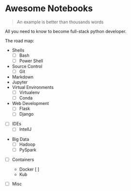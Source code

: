 # Awesome Notebooks

> An example is better than thousands words

All you need to know to become full-stack python developer.

The road map:

- Shells
   - [ ] Bash 
   - [ ] Power Shell
- Source Control
   - [ ] Git
- Markdown    
- Jupyter
- Virtual Environments
    - [ ] Virtualenv
    - [ ] Conda
- Web Development
   - [ ] Flask
   - [ ] Django
- [ ] IDEs
   - [ ] IntelIJ
- Big Data
  - [ ] Hadoop
  - [ ] PySpark
- [ ] Containers
  - Docker [ ]
  - Kub
- [ ] Misc


 
